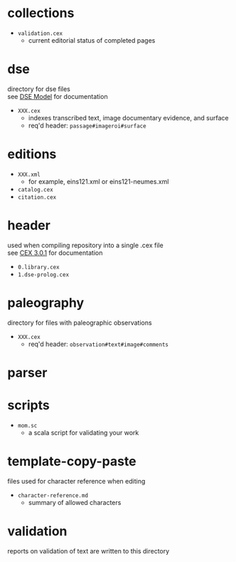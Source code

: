# collections
* `validation.cex`
  * current editorial status of completed pages

# dse
<p>directory for dse files<br>
see <a href="https://cite-architecture.github.io/dse/">DSE Model</a> for documentation</p>

* `XXX.cex`
  * indexes transcribed text,  image documentary evidence, and surface
  * req'd header: `passage#imageroi#surface`

# editions
* `XXX.xml`
  * for example, eins121.xml or eins121-neumes.xml
* `catalog.cex`
* `citation.cex`

# header
<p>used when compiling repository into a single .cex file<br>
see <a href="https://cite-architecture.github.io/citedx/CEX-spec-3.0.1/">CEX 3.0.1</a> for documentation</p>

* `0.library.cex`
* `1.dse-prolog.cex`

# paleography
<p>directory for files with paleographic observations</p>

* `XXX.cex`
  * req'd header: `observation#text#image#comments`

# parser

# scripts
* `mom.sc`
  * a scala script for validating your work

# template-copy-paste
<p>files used for character reference when editing</p>

* `character-reference.md`
  * summary of allowed characters

# validation
<p>reports on validation of text are written to this directory</p>
